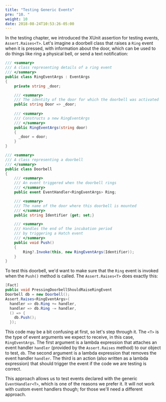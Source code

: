```yaml
---
title: "Testing Generic Events"
pre: "10. "
weight: 10
date: 2018-08-24T10:53:26-05:00
---
```


In the testing chapter, we introduced the XUnit assertion for testing events, `Assert.Raises<T>`.  Let's imagine a doorbell class that raises a `Ring` event when it is pressed, with information about the door, which can be used to do things like ring a physical bell, or send a text notification:


```csharp
/// <summary>
/// A class representing details of a ring event 
/// </summary>
public class RingEventArgs : EventArgs 
{
    private string _door;

    /// <summary>
    /// The identity of the door for which the doorbell was activated
    public string Door => _door;
    
    /// <summary>
    /// Constructs a new RingEventArgs 
    /// </summary>
    public RingEventArgs(string door) 
    {
      _door = door;
    }
}

/// <summary>
/// A class representing a doorbell
/// </summary>
public class Doorbell
{
    /// <summary>
    /// An event triggered when the doorbell rings 
    /// </summary>
    public event EventHandler<RingEventArgs> Ring;

    /// <summary>
    /// The name of the door where this doorbell is mounted 
    /// </summary>
    public string Identifier {get; set;}

    /// <summary>
    /// Handles the end of the incubation period 
    /// by triggering a Hatch event 
    /// </summary>
    public void Push() 
    {
        Ring?.Invoke(this, new RingEventArgs(Identifier));
    }
}
```

To test this doorbell, we'd want to make sure that the `Ring` event is invoked when the `Push()` method is called.  The `Assert.Raises<T>` does exactly this:

```csharp
[Fact]
public void PressingDoorbellShouldRaiseRingEvent
Doorbell db = new Doorbell();
Assert.Raises<RingEventArgs>(
  handler => db.Ring += handler,
  handler => db.Ring -= handler, 
  () => {
    db.Push();
  });
```

This code may be a bit confusing at first, so let's step through it.  The `<T>` is the type of event arguments we expect to receive, in this case, `RingEventArgs`.  The first argument is a lambda expression that attaches an event handler `handler` (provided by the `Assert.Raises` method) to our object to test, `db`.  The second argument is a lambda expression that removes the event handler `handler`.  The third is an action (also written as a lambda expression) that should trigger the event if the code we are testing is correct.

This approach allows us to test events declared with the generic `EventHandler<T>`, which is one of the reasons we prefer it.  It will not work with custom event handlers though; for those we'll need a different approach.

